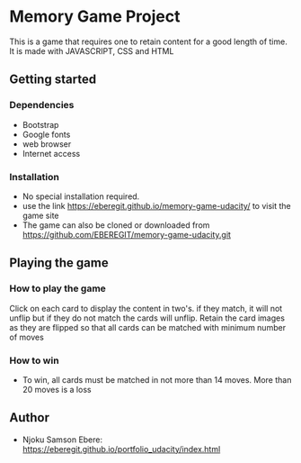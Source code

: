 # Memory Game Project
This is a game that requires one to retain content for a good length of time. It is made with JAVASCRIPT, CSS and HTML

## Getting started
### Dependencies
* Bootstrap
* Google fonts 
* web browser
* Internet access

### Installation
* No special installation required.
* use the link https://eberegit.github.io/memory-game-udacity/ to visit the game site
* The game can also be cloned or downloaded from https://github.com/EBEREGIT/memory-game-udacity.git

## Playing the game
### How to play the game
Click on each card to display the content in two's. if they match, it will not unflip but if they do not match the cards will unflip. Retain the card images as they are flipped so that all cards can be matched with minimum number of moves

### How to win
* To win, all cards must be matched in not more than 14 moves. More than 20 moves is a loss

## Author
* Njoku Samson Ebere: https://eberegit.github.io/portfolio_udacity/index.html
